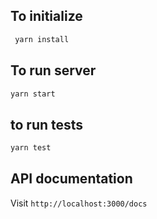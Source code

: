 
## To initialize 

```bash
 yarn install
```

## To run server

```bash
yarn start
```

## to run tests

```bash
yarn test
```

## API documentation
Visit `http://localhost:3000/docs`
